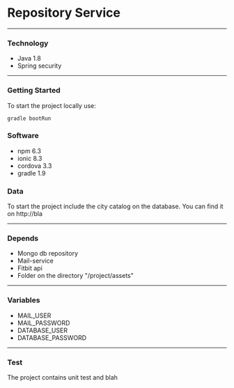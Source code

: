 # Repository Service

---
### Technology

 - Java 1.8 
 - Spring security

---
### Getting Started

To start the project locally use:

``` 
gradle bootRun
```

### Software

 - npm 6.3
 - ionic 8.3 
 - cordova 3.3
 - gradle 1.9 

### Data

To start the project include the city catalog on the database. You can find it on http://bla


---
### Depends

 - Mongo db repository
 - Mail-service
 - Fitbit api
 - Folder on the directory "/project/assets"


---
### Variables

 - MAIL_USER
 - MAIL_PASSWORD
 - DATABASE_USER
 - DATABASE_PASSWORD


---
### Test

The project contains unit test and blah


